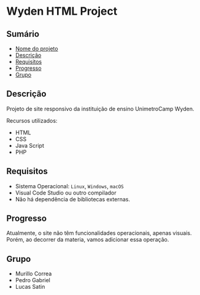 # Wyden HTML Project


## Sumário

- [Nome do projeto](#nomedoprojeto)
- [Descrição](#descrição)
- [Requisitos](#requisitos)
- [Progresso](#progresso)
- [Grupo](#grupo)

## Descrição

Projeto de site responsivo da instituição de ensino UnimetroCamp Wyden.

Recursos utilizados:
 - HTML 
 - CSS
 - Java Script
 - PHP

## Requisitos

- Sistema Operacional: `Linux`, `Windows`, `macOS`
- Visual Code Studio ou outro compilador
- Não há dependência de bibliotecas externas.

## Progresso

Atualmente, o site não têm funcionalidades operacionais, apenas visuais. 
Porém, ao decorrer da materia, vamos adicionar essa operação.

## Grupo

 - Murillo Correa
 - Pedro Gabriel
 - Lucas Satin

